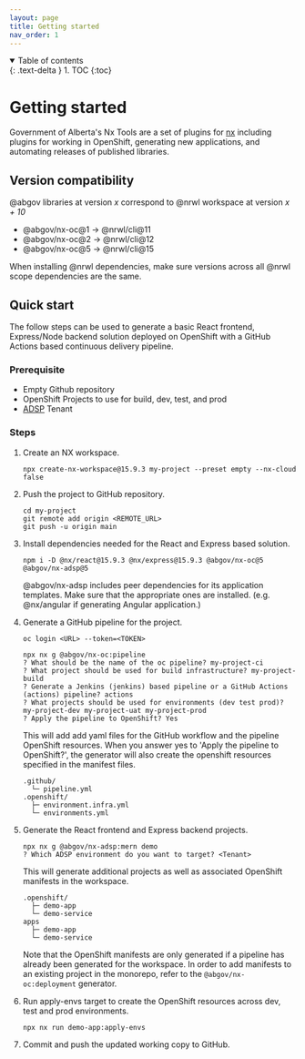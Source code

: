 ```yaml
---
layout: page
title: Getting started
nav_order: 1
---
```


<details open markdown="block">
  <summary>
    Table of contents
  </summary>
  {: .text-delta }
1. TOC
{:toc}
</details>

# Getting started

Government of Alberta's Nx Tools are a set of plugins for [nx](https://nx.dev) including plugins for working in OpenShift, generating new applications, and automating releases of published libraries.

## Version compatibility

@abgov libraries at version _x_ correspond to @nrwl workspace at version _x + 10_

- @abgov/nx-oc@1 -> @nrwl/cli@11
- @abgov/nx-oc@2 -> @nrwl/cli@12
- @abgov/nx-oc@5 -> @nrwl/cli@15

When installing @nrwl dependencies, make sure versions across all @nrwl scope dependencies are the same.

## Quick start

The follow steps can be used to generate a basic React frontend, Express/Node backend solution deployed on OpenShift with a GitHub Actions based continuous delivery pipeline.

### Prerequisite

- Empty Github repository
- OpenShift Projects to use for build, dev, test, and prod
- [ADSP](https://adsp.alberta.ca) Tenant

### Steps

1. Create an NX workspace.

   ```
   npx create-nx-workspace@15.9.3 my-project --preset empty --nx-cloud false
   ```

2. Push the project to GitHub repository.

   ```
   cd my-project
   git remote add origin <REMOTE_URL>
   git push -u origin main
   ```

3. Install dependencies needed for the React and Express based solution.

   ```
   npm i -D @nx/react@15.9.3 @nx/express@15.9.3 @abgov/nx-oc@5 @abgov/nx-adsp@5
   ```

   @abgov/nx-adsp includes peer dependencies for its application templates. Make sure that the appropriate ones are installed. (e.g. @nx/angular if generating Angular application.)

4. Generate a GitHub pipeline for the project.

   ```
   oc login <URL> --token=<TOKEN>

   npx nx g @abgov/nx-oc:pipeline
   ? What should be the name of the oc pipeline? my-project-ci
   ? What project should be used for build infrastructure? my-project-build
   ? Generate a Jenkins (jenkins) based pipeline or a GitHub Actions (actions) pipeline? actions
   ? What projects should be used for environments (dev test prod)? my-project-dev my-project-uat my-project-prod
   ? Apply the pipeline to OpenShift? Yes
   ```

   This will add add yaml files for the GitHub workflow and the pipeline OpenShift resources. When you answer yes to 'Apply the pipeline to OpenShift?', the generator will also create the openshift resources specified in the manifest files.

   ```
   .github/
     └─ pipeline.yml
   .openshift/
     ├─ environment.infra.yml
     └─ environments.yml
   ```

5. Generate the React frontend and Express backend projects.

   ```
   npx nx g @abgov/nx-adsp:mern demo
   ? Which ADSP environment do you want to target? <Tenant>
   ```

   This will generate additional projects as well as associated OpenShift manifests in the workspace.

   ```
   .openshift/
     ├─ demo-app
     └─ demo-service
   apps
     ├─ demo-app
     └─ demo-service
   ```

   Note that the OpenShift manifests are only generated if a pipeline has already been generated for the workspace. In order to add manifests to an existing project in the monorepo, refer to the `@abgov/nx-oc:deployment` generator.

6. Run apply-envs target to create the OpenShift resources across dev, test and prod environments.

   ```
   npx nx run demo-app:apply-envs
   ```

7. Commit and push the updated working copy to GitHub.
